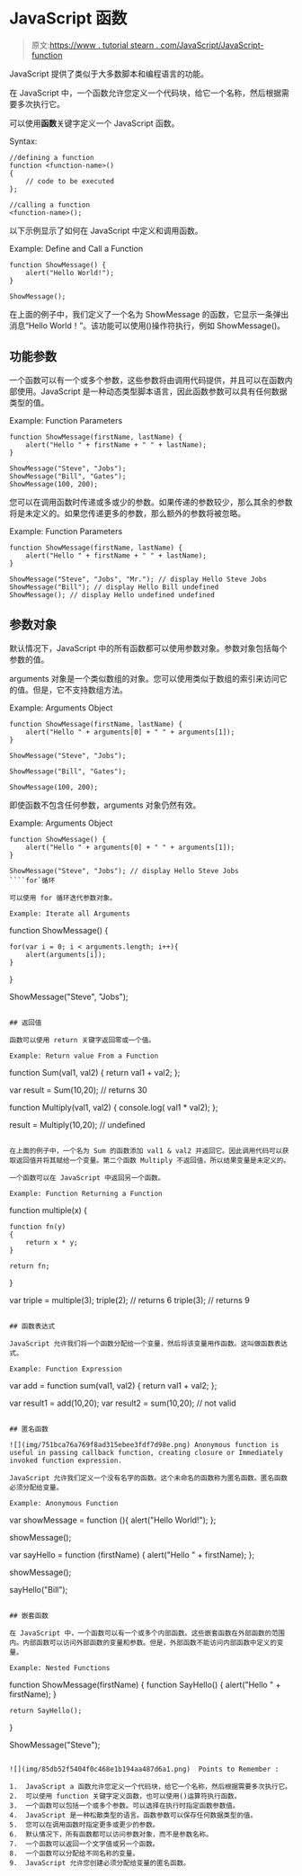 # JavaScript 函数

> 原文:[https://www . tutorial stearn . com/JavaScript/JavaScript-function](https://www.tutorialsteacher.com/javascript/javascript-function)

JavaScript 提供了类似于大多数脚本和编程语言的功能。

在 JavaScript 中，一个函数允许您定义一个代码块，给它一个名称，然后根据需要多次执行它。

可以使用**函数**关键字定义一个 JavaScript 函数。

Syntax:

```
//defining a function
function <function-name>()
{
    // code to be executed
};

//calling a function
<function-name>();
```

以下示例显示了如何在 JavaScript 中定义和调用函数。

Example: Define and Call a Function

```
function ShowMessage() {
    alert("Hello World!");
}

ShowMessage(); 
```

在上面的例子中，我们定义了一个名为 ShowMessage 的函数，它显示一条弹出消息“Hello World！”。该功能可以使用()操作符执行，例如 ShowMessage()。

## 功能参数

一个函数可以有一个或多个参数，这些参数将由调用代码提供，并且可以在函数内部使用。JavaScript 是一种动态类型脚本语言，因此函数参数可以具有任何数据类型的值。

Example: Function Parameters

```
function ShowMessage(firstName, lastName) {
    alert("Hello " + firstName + " " + lastName);
}

ShowMessage("Steve", "Jobs");
ShowMessage("Bill", "Gates");
ShowMessage(100, 200); 
```

您可以在调用函数时传递或多或少的参数。如果传递的参数较少，那么其余的参数将是未定义的。如果您传递更多的参数，那么额外的参数将被忽略。

Example: Function Parameters

```
function ShowMessage(firstName, lastName) {
    alert("Hello " + firstName + " " + lastName);
}

ShowMessage("Steve", "Jobs", "Mr."); // display Hello Steve Jobs
ShowMessage("Bill"); // display Hello Bill undefined
ShowMessage(); // display Hello undefined undefined 
```

## 参数对象

默认情况下，JavaScript 中的所有函数都可以使用参数对象。参数对象包括每个参数的值。

arguments 对象是一个类似数组的对象。您可以使用类似于数组的索引来访问它的值。但是，它不支持数组方法。

Example: Arguments Object

```
function ShowMessage(firstName, lastName) {
    alert("Hello " + arguments[0] + " " + arguments[1]);
}

ShowMessage("Steve", "Jobs"); 

ShowMessage("Bill", "Gates");

ShowMessage(100, 200); 
```

即使函数不包含任何参数，arguments 对象仍然有效。

Example: Arguments Object

```
function ShowMessage() {
    alert("Hello " + arguments[0] + " " + arguments[1]);
}

ShowMessage("Steve", "Jobs"); // display Hello Steve Jobs 
````for`循环

可以使用 for 循环迭代参数对象。

Example: Iterate all Arguments

```
function ShowMessage() {

    for(var i = 0; i < arguments.length; i++){
        alert(arguments[i]);
    }
}

ShowMessage("Steve", "Jobs"); 
```

## 返回值

函数可以使用 return 关键字返回零或一个值。

Example: Return value From a Function

```
function Sum(val1, val2) {
    return val1 + val2;
};

var result = Sum(10,20); // returns 30

function Multiply(val1, val2) {
    console.log( val1 * val2);
};

result = Multiply(10,20); // undefined 
```

在上面的例子中，一个名为 Sum 的函数添加 val1 & val2 并返回它。因此调用代码可以获取返回值并将其赋给一个变量。第二个函数 Multiply 不返回值，所以结果变量是未定义的。

一个函数可以在 JavaScript 中返回另一个函数。

Example: Function Returning a Function

```
function multiple(x) {

    function fn(y)
    {
        return x * y;
    }

    return fn;
}

var triple = multiple(3);
triple(2); // returns 6
triple(3); // returns 9 
```

## 函数表达式

JavaScript 允许我们将一个函数分配给一个变量，然后将该变量用作函数。这叫做函数表达式。

Example: Function Expression

```
var add = function sum(val1, val2) {
    return val1 + val2;
};

var result1 = add(10,20);
var result2 = sum(10,20); // not valid 
```

## 匿名函数

![](img/751bca76a769f8ad315ebee3fdf7d98e.png) Anonymous function is useful in passing callback function, creating closure or Immediately invoked function expression.

JavaScript 允许我们定义一个没有名字的函数。这个未命名的函数称为匿名函数。匿名函数必须分配给变量。

Example: Anonymous Function

```
var showMessage = function (){
    alert("Hello World!");
};

showMessage();

var sayHello = function (firstName) {
    alert("Hello " + firstName);
};

showMessage();

sayHello("Bill"); 
```

## 嵌套函数

在 JavaScript 中，一个函数可以有一个或多个内部函数。这些嵌套函数在外部函数的范围内。内部函数可以访问外部函数的变量和参数。但是，外部函数不能访问内部函数中定义的变量。

Example: Nested Functions

```
function ShowMessage(firstName)
{
    function SayHello() {
        alert("Hello " + firstName);
    }

    return SayHello();
}

ShowMessage("Steve"); 
```

![](img/85db52f5404f0c468e1b194aa487d6a1.png)  Points to Remember :

1.  JavaScript a 函数允许您定义一个代码块，给它一个名称，然后根据需要多次执行它。
2.  可以使用 function 关键字定义函数，也可以使用()运算符执行函数。
3.  一个函数可以包括一个或多个参数。可以选择在执行时指定函数参数值。
4.  JavaScript 是一种松散类型的语言。函数参数可以保存任何数据类型的值。
5.  您可以在调用函数时指定更多或更少的参数。
6.  默认情况下，所有函数都可以访问参数对象，而不是参数名称。
7.  一个函数可以返回一个文字值或另一个函数。
8.  一个函数可以分配给不同名称的变量。
9.  JavaScript 允许您创建必须分配给变量的匿名函数。